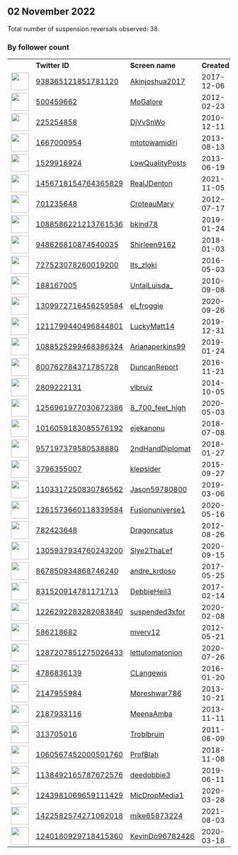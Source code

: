
## 02 November 2022
Total number of suspension reversals observed: 38.

### By follower count
<table><tr><th></th><th align="left">Twitter ID</th><th align="left">Screen name</th>
<th align="left">Created</th><th align="left">Status</th><th align="left">Suspended</th><th align="left">Followers</th>
<tr><td><a href="https://pbs.twimg.com/profile_images/1548256373170876416/lIn7nHIq_normal.jpg"><img src="https://pbs.twimg.com/profile_images/1548256373170876416/lIn7nHIq_normal.jpg" width="40px" height="40px" align="center"/></a></td><td><a href="https://twitter.com/intent/user?user_id=938365121851781120">938365121851781120</a></td><td><a href="https://twitter.com/Akinjoshua2017">Akinjoshua2017</a></td><td>2017-12-06</td><td align="center"></td><td></td><td>39051</td></tr>
<tr><td><a href="https://pbs.twimg.com/profile_images/1022890589279404033/3P8A00rJ_normal.jpg"><img src="https://pbs.twimg.com/profile_images/1022890589279404033/3P8A00rJ_normal.jpg" width="40px" height="40px" align="center"/></a></td><td><a href="https://twitter.com/intent/user?user_id=500459662">500459662</a></td><td><a href="https://twitter.com/MoGalore">MoGalore</a></td><td>2012-02-23</td><td align="center"></td><td>2022-10-23</td><td>5459</td></tr>
<tr><td><a href="https://pbs.twimg.com/profile_images/1391105632514752516/z8ASPc5z_normal.jpg"><img src="https://pbs.twimg.com/profile_images/1391105632514752516/z8ASPc5z_normal.jpg" width="40px" height="40px" align="center"/></a></td><td><a href="https://twitter.com/intent/user?user_id=225254858">225254858</a></td><td><a href="https://twitter.com/DjVvSnWo">DjVvSnWo</a></td><td>2010-12-11</td><td align="center"></td><td></td><td>2577</td></tr>
<tr><td><a href="https://pbs.twimg.com/profile_images/1611988871033626624/o-DElXGQ_normal.jpg"><img src="https://pbs.twimg.com/profile_images/1611988871033626624/o-DElXGQ_normal.jpg" width="40px" height="40px" align="center"/></a></td><td><a href="https://twitter.com/intent/user?user_id=1667000954">1667000954</a></td><td><a href="https://twitter.com/mtotowamidiri">mtotowamidiri</a></td><td>2013-08-13</td><td align="center"></td><td></td><td>2352</td></tr>
<tr><td><a href="https://pbs.twimg.com/profile_images/1567847363493896192/iqBZXZlb_normal.jpg"><img src="https://pbs.twimg.com/profile_images/1567847363493896192/iqBZXZlb_normal.jpg" width="40px" height="40px" align="center"/></a></td><td><a href="https://twitter.com/intent/user?user_id=1529916924">1529916924</a></td><td><a href="https://twitter.com/LowQuaIityPosts">LowQuaIityPosts</a></td><td>2013-06-19</td><td align="center"></td><td></td><td>2244</td></tr>
<tr><td><a href="https://pbs.twimg.com/profile_images/1531002485120409608/rVkX2Xa9_normal.jpg"><img src="https://pbs.twimg.com/profile_images/1531002485120409608/rVkX2Xa9_normal.jpg" width="40px" height="40px" align="center"/></a></td><td><a href="https://twitter.com/intent/user?user_id=1456718154764365829">1456718154764365829</a></td><td><a href="https://twitter.com/RealJDenton">RealJDenton</a></td><td>2021-11-05</td><td align="center"></td><td>2022-10-30</td><td>2135</td></tr>
<tr><td><a href="https://pbs.twimg.com/profile_images/1114571688367337473/wl684BtP_normal.jpg"><img src="https://pbs.twimg.com/profile_images/1114571688367337473/wl684BtP_normal.jpg" width="40px" height="40px" align="center"/></a></td><td><a href="https://twitter.com/intent/user?user_id=701235648">701235648</a></td><td><a href="https://twitter.com/CroteauMary">CroteauMary</a></td><td>2012-07-17</td><td align="center"></td><td></td><td>1559</td></tr>
<tr><td><a href="https://pbs.twimg.com/profile_images/1301142992795791361/r5_frM7F_normal.jpg"><img src="https://pbs.twimg.com/profile_images/1301142992795791361/r5_frM7F_normal.jpg" width="40px" height="40px" align="center"/></a></td><td><a href="https://twitter.com/intent/user?user_id=1088586221213761536">1088586221213761536</a></td><td><a href="https://twitter.com/bkind78">bkind78</a></td><td>2019-01-24</td><td align="center">👋</td><td></td><td>1547</td></tr>
<tr><td><a href="https://pbs.twimg.com/profile_images/963919444077670401/ibwHxSXf_normal.jpg"><img src="https://pbs.twimg.com/profile_images/963919444077670401/ibwHxSXf_normal.jpg" width="40px" height="40px" align="center"/></a></td><td><a href="https://twitter.com/intent/user?user_id=948626810874540035">948626810874540035</a></td><td><a href="https://twitter.com/Shirleen9162">Shirleen9162</a></td><td>2018-01-03</td><td align="center"></td><td></td><td>1389</td></tr>
<tr><td><a href="https://pbs.twimg.com/profile_images/1480971435103461380/tdUCMXVh_normal.png"><img src="https://pbs.twimg.com/profile_images/1480971435103461380/tdUCMXVh_normal.png" width="40px" height="40px" align="center"/></a></td><td><a href="https://twitter.com/intent/user?user_id=727523078260019200">727523078260019200</a></td><td><a href="https://twitter.com/Its_zloki">Its_zloki</a></td><td>2016-05-03</td><td align="center"></td><td></td><td>1222</td></tr>
<tr><td><a href="https://pbs.twimg.com/profile_images/645049057656897536/fRTqfq2Z_normal.jpg"><img src="https://pbs.twimg.com/profile_images/645049057656897536/fRTqfq2Z_normal.jpg" width="40px" height="40px" align="center"/></a></td><td><a href="https://twitter.com/intent/user?user_id=188167005">188167005</a></td><td><a href="https://twitter.com/UntalLuisda_">UntalLuisda_</a></td><td>2010-09-08</td><td align="center"></td><td>2022-10-13</td><td>1157</td></tr>
<tr><td><a href="https://pbs.twimg.com/profile_images/1613357765782560768/zHsu2ePm_normal.jpg"><img src="https://pbs.twimg.com/profile_images/1613357765782560768/zHsu2ePm_normal.jpg" width="40px" height="40px" align="center"/></a></td><td><a href="https://twitter.com/intent/user?user_id=1309972716456259584">1309972716456259584</a></td><td><a href="https://twitter.com/el_froggie">el_froggie</a></td><td>2020-09-26</td><td align="center"></td><td>2022-10-13</td><td>693</td></tr>
<tr><td><a href="https://pbs.twimg.com/profile_images/1578163931373502464/fvwmmELk_normal.jpg"><img src="https://pbs.twimg.com/profile_images/1578163931373502464/fvwmmELk_normal.jpg" width="40px" height="40px" align="center"/></a></td><td><a href="https://twitter.com/intent/user?user_id=1211799440496844801">1211799440496844801</a></td><td><a href="https://twitter.com/LuckyMatt14">LuckyMatt14</a></td><td>2019-12-31</td><td align="center"></td><td></td><td>691</td></tr>
<tr><td><a href="https://pbs.twimg.com/profile_images/1575930527839838210/AvmrcxGL_normal.jpg"><img src="https://pbs.twimg.com/profile_images/1575930527839838210/AvmrcxGL_normal.jpg" width="40px" height="40px" align="center"/></a></td><td><a href="https://twitter.com/intent/user?user_id=1088525299468386324">1088525299468386324</a></td><td><a href="https://twitter.com/Arianaperkins99">Arianaperkins99</a></td><td>2019-01-24</td><td align="center">🚫</td><td>2022-10-23</td><td>636</td></tr>
<tr><td><a href="https://pbs.twimg.com/profile_images/1550862670051549184/iRPgcDrq_normal.jpg"><img src="https://pbs.twimg.com/profile_images/1550862670051549184/iRPgcDrq_normal.jpg" width="40px" height="40px" align="center"/></a></td><td><a href="https://twitter.com/intent/user?user_id=800762784371785728">800762784371785728</a></td><td><a href="https://twitter.com/DuncanReport">DuncanReport</a></td><td>2016-11-21</td><td align="center"></td><td></td><td>499</td></tr>
<tr><td><a href="https://pbs.twimg.com/profile_images/1199292733753573377/4O8INVmC_normal.jpg"><img src="https://pbs.twimg.com/profile_images/1199292733753573377/4O8INVmC_normal.jpg" width="40px" height="40px" align="center"/></a></td><td><a href="https://twitter.com/intent/user?user_id=2809222131">2809222131</a></td><td><a href="https://twitter.com/vlbruiz">vlbruiz</a></td><td>2014-10-05</td><td align="center">🚫</td><td></td><td>470</td></tr>
<tr><td><a href="https://pbs.twimg.com/profile_images/1256962161965924353/aMAvX1uX_normal.jpg"><img src="https://pbs.twimg.com/profile_images/1256962161965924353/aMAvX1uX_normal.jpg" width="40px" height="40px" align="center"/></a></td><td><a href="https://twitter.com/intent/user?user_id=1256961977030672386">1256961977030672386</a></td><td><a href="https://twitter.com/8_700_feet_high">8_700_feet_high</a></td><td>2020-05-03</td><td align="center"></td><td></td><td>467</td></tr>
<tr><td><a href="https://pbs.twimg.com/profile_images/1535760624243941376/OnGTZ3GY_normal.jpg"><img src="https://pbs.twimg.com/profile_images/1535760624243941376/OnGTZ3GY_normal.jpg" width="40px" height="40px" align="center"/></a></td><td><a href="https://twitter.com/intent/user?user_id=1016059183085576192">1016059183085576192</a></td><td><a href="https://twitter.com/ejekanonu">ejekanonu</a></td><td>2018-07-08</td><td align="center"></td><td>2022-09-19</td><td>410</td></tr>
<tr><td><a href="https://pbs.twimg.com/profile_images/957199183869444097/VXwmxgxw_normal.jpg"><img src="https://pbs.twimg.com/profile_images/957199183869444097/VXwmxgxw_normal.jpg" width="40px" height="40px" align="center"/></a></td><td><a href="https://twitter.com/intent/user?user_id=957197379580538880">957197379580538880</a></td><td><a href="https://twitter.com/2ndHandDiplomat">2ndHandDiplomat</a></td><td>2018-01-27</td><td align="center"></td><td></td><td>402</td></tr>
<tr><td><a href="https://pbs.twimg.com/profile_images/1309579797224468480/eVL3OkC8_normal.jpg"><img src="https://pbs.twimg.com/profile_images/1309579797224468480/eVL3OkC8_normal.jpg" width="40px" height="40px" align="center"/></a></td><td><a href="https://twitter.com/intent/user?user_id=3796355007">3796355007</a></td><td><a href="https://twitter.com/klepsider">klepsider</a></td><td>2015-09-27</td><td align="center"></td><td></td><td>386</td></tr>
<tr><td><a href="https://pbs.twimg.com/profile_images/1604912117005836289/7d_nEAy7_normal.jpg"><img src="https://pbs.twimg.com/profile_images/1604912117005836289/7d_nEAy7_normal.jpg" width="40px" height="40px" align="center"/></a></td><td><a href="https://twitter.com/intent/user?user_id=1103317250830786562">1103317250830786562</a></td><td><a href="https://twitter.com/Jason59780800">Jason59780800</a></td><td>2019-03-06</td><td align="center"></td><td></td><td>344</td></tr>
<tr><td><a href="https://pbs.twimg.com/profile_images/1616687181086466049/RDnPSgCg_normal.jpg"><img src="https://pbs.twimg.com/profile_images/1616687181086466049/RDnPSgCg_normal.jpg" width="40px" height="40px" align="center"/></a></td><td><a href="https://twitter.com/intent/user?user_id=1261573660118339584">1261573660118339584</a></td><td><a href="https://twitter.com/Fusionuniverse1">Fusionuniverse1</a></td><td>2020-05-16</td><td align="center"></td><td></td><td>273</td></tr>
<tr><td><a href="https://pbs.twimg.com/profile_images/2545267599/1_normal.jpg"><img src="https://pbs.twimg.com/profile_images/2545267599/1_normal.jpg" width="40px" height="40px" align="center"/></a></td><td><a href="https://twitter.com/intent/user?user_id=782423648">782423648</a></td><td><a href="https://twitter.com/Dragoncatus">Dragoncatus</a></td><td>2012-08-26</td><td align="center"></td><td></td><td>248</td></tr>
<tr><td><a href="https://pbs.twimg.com/profile_images/1555438066642329600/79VFr7t4_normal.jpg"><img src="https://pbs.twimg.com/profile_images/1555438066642329600/79VFr7t4_normal.jpg" width="40px" height="40px" align="center"/></a></td><td><a href="https://twitter.com/intent/user?user_id=1305937934760243200">1305937934760243200</a></td><td><a href="https://twitter.com/Slye2ThaLef">Slye2ThaLef</a></td><td>2020-09-15</td><td align="center"></td><td></td><td>173</td></tr>
<tr><td><a href="https://pbs.twimg.com/profile_images/867856072652066816/tJCrTm8F_normal.jpg"><img src="https://pbs.twimg.com/profile_images/867856072652066816/tJCrTm8F_normal.jpg" width="40px" height="40px" align="center"/></a></td><td><a href="https://twitter.com/intent/user?user_id=867850934868746240">867850934868746240</a></td><td><a href="https://twitter.com/andre_krdoso">andre_krdoso</a></td><td>2017-05-25</td><td align="center"></td><td>2022-10-23</td><td>147</td></tr>
<tr><td><a href="https://abs.twimg.com/sticky/default_profile_images/default_profile_normal.png"><img src="https://abs.twimg.com/sticky/default_profile_images/default_profile_normal.png" width="40px" height="40px" align="center"/></a></td><td><a href="https://twitter.com/intent/user?user_id=831520914781171713">831520914781171713</a></td><td><a href="https://twitter.com/DebbieHeil3">DebbieHeil3</a></td><td>2017-02-14</td><td align="center"></td><td></td><td>109</td></tr>
<tr><td><a href="https://pbs.twimg.com/profile_images/1251214081484152832/KaUL4E6j_normal.jpg"><img src="https://pbs.twimg.com/profile_images/1251214081484152832/KaUL4E6j_normal.jpg" width="40px" height="40px" align="center"/></a></td><td><a href="https://twitter.com/intent/user?user_id=1226292283282083840">1226292283282083840</a></td><td><a href="https://twitter.com/suspended3xfor">suspended3xfor</a></td><td>2020-02-08</td><td align="center">🚫</td><td></td><td>89</td></tr>
<tr><td><a href="https://pbs.twimg.com/profile_images/790365246515011584/X7zQtUZD_normal.jpg"><img src="https://pbs.twimg.com/profile_images/790365246515011584/X7zQtUZD_normal.jpg" width="40px" height="40px" align="center"/></a></td><td><a href="https://twitter.com/intent/user?user_id=586218682">586218682</a></td><td><a href="https://twitter.com/mverv12">mverv12</a></td><td>2012-05-21</td><td align="center"></td><td></td><td>83</td></tr>
<tr><td><a href="https://pbs.twimg.com/profile_images/1602167356142358529/nU-7ZOFN_normal.jpg"><img src="https://pbs.twimg.com/profile_images/1602167356142358529/nU-7ZOFN_normal.jpg" width="40px" height="40px" align="center"/></a></td><td><a href="https://twitter.com/intent/user?user_id=1287207851275026433">1287207851275026433</a></td><td><a href="https://twitter.com/lettutomatonion">lettutomatonion</a></td><td>2020-07-26</td><td align="center"></td><td>2022-10-13</td><td>72</td></tr>
<tr><td><a href="https://pbs.twimg.com/profile_images/1306395972000333824/WjZ7Ukyk_normal.jpg"><img src="https://pbs.twimg.com/profile_images/1306395972000333824/WjZ7Ukyk_normal.jpg" width="40px" height="40px" align="center"/></a></td><td><a href="https://twitter.com/intent/user?user_id=4786836139">4786836139</a></td><td><a href="https://twitter.com/CLangewis">CLangewis</a></td><td>2016-01-20</td><td align="center"></td><td></td><td>56</td></tr>
<tr><td><a href="https://pbs.twimg.com/profile_images/1363918252942921728/4PWf_hE__normal.jpg"><img src="https://pbs.twimg.com/profile_images/1363918252942921728/4PWf_hE__normal.jpg" width="40px" height="40px" align="center"/></a></td><td><a href="https://twitter.com/intent/user?user_id=2147955984">2147955984</a></td><td><a href="https://twitter.com/Moreshwar786">Moreshwar786</a></td><td>2013-10-21</td><td align="center"></td><td>2022-08-23</td><td>51</td></tr>
<tr><td><a href="https://pbs.twimg.com/profile_images/978486807548571648/BZTlUtju_normal.jpg"><img src="https://pbs.twimg.com/profile_images/978486807548571648/BZTlUtju_normal.jpg" width="40px" height="40px" align="center"/></a></td><td><a href="https://twitter.com/intent/user?user_id=2187933116">2187933116</a></td><td><a href="https://twitter.com/MeenaAmba">MeenaAmba</a></td><td>2013-11-11</td><td align="center"></td><td></td><td>51</td></tr>
<tr><td><a href="https://pbs.twimg.com/profile_images/1011743594972139521/_zQ-KsRk_normal.jpg"><img src="https://pbs.twimg.com/profile_images/1011743594972139521/_zQ-KsRk_normal.jpg" width="40px" height="40px" align="center"/></a></td><td><a href="https://twitter.com/intent/user?user_id=313705016">313705016</a></td><td><a href="https://twitter.com/Troblbruin">Troblbruin</a></td><td>2011-06-09</td><td align="center"></td><td></td><td>44</td></tr>
<tr><td><a href="https://pbs.twimg.com/profile_images/1060568650409684993/msZGtt4y_normal.jpg"><img src="https://pbs.twimg.com/profile_images/1060568650409684993/msZGtt4y_normal.jpg" width="40px" height="40px" align="center"/></a></td><td><a href="https://twitter.com/intent/user?user_id=1060567452000501760">1060567452000501760</a></td><td><a href="https://twitter.com/ProfBlah">ProfBlah</a></td><td>2018-11-08</td><td align="center"></td><td></td><td>20</td></tr>
<tr><td><a href="https://pbs.twimg.com/profile_images/1138492358276853760/P7yfqgF0_normal.jpg"><img src="https://pbs.twimg.com/profile_images/1138492358276853760/P7yfqgF0_normal.jpg" width="40px" height="40px" align="center"/></a></td><td><a href="https://twitter.com/intent/user?user_id=1138492165787672576">1138492165787672576</a></td><td><a href="https://twitter.com/deedobbie3">deedobbie3</a></td><td>2019-06-11</td><td align="center">🚫</td><td></td><td>13</td></tr>
<tr><td><a href="https://pbs.twimg.com/profile_images/1451292035810463750/ApQ8kEUm_normal.jpg"><img src="https://pbs.twimg.com/profile_images/1451292035810463750/ApQ8kEUm_normal.jpg" width="40px" height="40px" align="center"/></a></td><td><a href="https://twitter.com/intent/user?user_id=1243981069659111429">1243981069659111429</a></td><td><a href="https://twitter.com/MicDropMedia1">MicDropMedia1</a></td><td>2020-03-28</td><td align="center"></td><td>2022-07-14</td><td>11</td></tr>
<tr><td><a href="https://abs.twimg.com/sticky/default_profile_images/default_profile_normal.png"><img src="https://abs.twimg.com/sticky/default_profile_images/default_profile_normal.png" width="40px" height="40px" align="center"/></a></td><td><a href="https://twitter.com/intent/user?user_id=1422582574271062018">1422582574271062018</a></td><td><a href="https://twitter.com/mike65873224">mike65873224</a></td><td>2021-08-03</td><td align="center">🚫</td><td>2022-02-21</td><td>9</td></tr>
<tr><td><a href="https://pbs.twimg.com/profile_images/1240503390448189443/81clZWM__normal.jpg"><img src="https://pbs.twimg.com/profile_images/1240503390448189443/81clZWM__normal.jpg" width="40px" height="40px" align="center"/></a></td><td><a href="https://twitter.com/intent/user?user_id=1240180929718415360">1240180929718415360</a></td><td><a href="https://twitter.com/KevinDo96782426">KevinDo96782426</a></td><td>2020-03-18</td><td align="center"></td><td>2022-02-26</td><td>0</td></tr>
</table>
